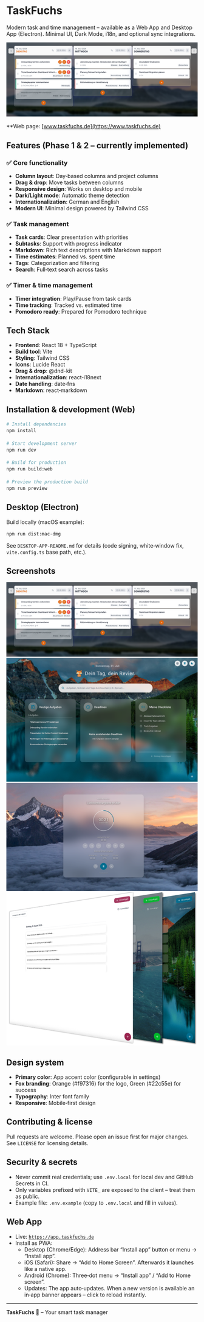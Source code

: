 # TaskFuchs

Modern task and time management – available as a Web App and Desktop App (Electron). Minimal UI, Dark Mode, i18n, and optional sync integrations.

![Dashboard](Website/assets/screenshots/planer.png)

**Web page: [www.taskfuchs.de](https://www.taskfuchs.de)

## Features (Phase 1 & 2 – currently implemented)

### ✅ Core functionality
- **Column layout**: Day‑based columns and project columns
- **Drag & drop**: Move tasks between columns
- **Responsive design**: Works on desktop and mobile
- **Dark/Light mode**: Automatic theme detection
- **Internationalization**: German and English
- **Modern UI**: Minimal design powered by Tailwind CSS

### ✅ Task management
- **Task cards**: Clear presentation with priorities
- **Subtasks**: Support with progress indicator
- **Markdown**: Rich text descriptions with Markdown support
- **Time estimates**: Planned vs. spent time
- **Tags**: Categorization and filtering
- **Search**: Full‑text search across tasks

### ✅ Timer & time management
- **Timer integration**: Play/Pause from task cards
- **Time tracking**: Tracked vs. estimated time
- **Pomodoro ready**: Prepared for Pomodoro technique

## Tech Stack

- **Frontend**: React 18 + TypeScript
- **Build tool**: Vite
- **Styling**: Tailwind CSS
- **Icons**: Lucide React
- **Drag & drop**: @dnd-kit
- **Internationalization**: react‑i18next
- **Date handling**: date‑fns
- **Markdown**: react‑markdown

## Installation & development (Web)

```bash
# Install dependencies
npm install

# Start development server
npm run dev

# Build for production
npm run build:web

# Preview the production build
npm run preview
```

## Desktop (Electron)

Build locally (macOS example):

```bash
npm run dist:mac-dmg
```

See `DESKTOP-APP-README.md` for details (code signing, white‑window fix, `vite.config.ts` base path, etc.).

## Screenshots

![Dashboard](Website/assets/screenshots/planer.png)
![Dashboard](Website/assets/screenshots/dashboard.png)
![Focusmode](Website/assets/screenshots/focusmode.png)
![Themes](Website/assets/screenshots/themes.png)

## Design system

- **Primary color**: App accent color (configurable in settings)
- **Fox branding**: Orange (#f97316) for the logo, Green (#22c55e) for success
- **Typography**: Inter font family
- **Responsive**: Mobile‑first design

## Contributing & license

Pull requests are welcome. Please open an issue first for major changes. See `LICENSE` for licensing details.

## Security & secrets
- Never commit real credentials; use `.env.local` for local dev and GitHub Secrets in CI.
- Only variables prefixed with `VITE_` are exposed to the client – treat them as public.
- Example file: `.env.example` (copy to `.env.local` and fill in values).

## Web App

- Live: [`https://app.taskfuchs.de`](https://app.taskfuchs.de)
- Install as PWA:
  - Desktop (Chrome/Edge): Address bar “Install app” button or menu → “Install app”.
  - iOS (Safari): Share → “Add to Home Screen”. Afterwards it launches like a native app.
  - Android (Chrome): Three‑dot menu → “Install app” / “Add to Home screen”.
  - Updates: The app auto‑updates. When a new version is available an in‑app banner appears – click to reload instantly.

---

**TaskFuchs** 🦊 – Your smart task manager

